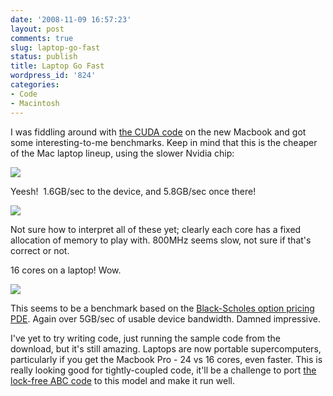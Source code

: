 ```yaml
---
date: '2008-11-09 16:57:23'
layout: post
comments: true
slug: laptop-go-fast
status: publish
title: Laptop Go Fast
wordpress_id: '824'
categories:
- Code
- Macintosh
---
```


I was fiddling around with [the CUDA code](http://fnord.phfactor.net/2008/10/28/cuda-on-the-macbook-aluminum/) on the new Macbook and got some interesting-to-me benchmarks. Keep in mind that this is the cheaper of the Mac laptop lineup, using the slower Nvidia chip:

[![](http://fnord.phfactor.net/wp-content/uploads/2008/11/picture-5-450x401.png)](http://fnord.phfactor.net/wp-content/uploads/2008/11/picture-5.png)

Yeesh!  1.6GB/sec to the device, and 5.8GB/sec once there!

[![](http://fnord.phfactor.net/wp-content/uploads/2008/11/picture-6-450x401.png)](http://fnord.phfactor.net/wp-content/uploads/2008/11/picture-6.png)

Not sure how to interpret all of these yet; clearly each core has a fixed allocation of memory to play with. 800MHz seems slow, not sure if that's correct or not.

16 cores on a laptop! Wow.

[![](http://fnord.phfactor.net/wp-content/uploads/2008/11/picture-7-450x401.png)](http://fnord.phfactor.net/wp-content/uploads/2008/11/picture-7.png)

This seems to be a benchmark based on the [Black-Scholes option pricing PDE](http://en.wikipedia.org/wiki/Black-scholes). Again over 5GB/sec of usable device bandwidth. Damned impressive.

I've yet to try writing code, just running the sample code from the download, but it's still amazing. Laptops are now portable supercomputers, particularly if you get the Macbook Pro - 24 vs 16 cores, even faster. This is really looking good for tightly-coupled code, it'll be a challenge to port [the lock-free ABC code](http://code.google.com/p/alphabet/) to this model and make it run well.
